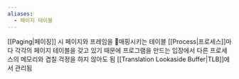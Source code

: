 ```yaml
---
aliases:
  - 페이지 테이블
---
```

[[Paging|페이징]] 시 페이지와 프레임을 매핑시키는 테이블
[[Process|프로세스]]마다 각각의 페이지 테이블을 갖고 있기 때문에 프로그램을 만드는 입장에서 다른 프로세스의 메모리와 겹칠 걱정을 하지 않아도 됨
[[Translation Lookaside Buffer|TLB]]에서 관리됨
